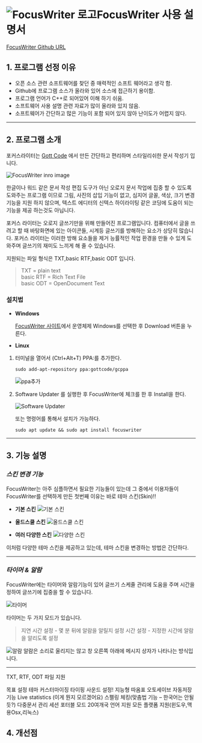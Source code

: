 ﻿
**![FocusWriter 로고](https://gottcode.org/focuswriter/icon48.png)FocusWriter 사용 설명서**
============================
[FocusWriter Github URL](https://github.com/gottcode/focuswriter.git)  


**1. 프로그램 선정 이유** 
------------------
* 오픈 소스 관련 소프트웨어를 찾던 중 매력적인 소프트 웨어라고 생각 함.
* Github에 프로그램 소스가 올라와 있어 소스에 접근하기 용이함. 
* 프로그램 언어가 C++로 되어있어 이해 하기 쉬움.
* 소프트웨어 사용 설명 관련 자료가 많이 올라와 있지 않음. 
* 소프트웨어가 간단하고 많은 기능이 포함 되어 있지 않아 난이도가 어렵지 않다. 

-----------------------------

## **2. 프로그램 소개**

포커스라이터는 [Gott Code]( http://gottcode.org) 에서 만든 간단하고 편리하며 스타일리쉬한 문서 작성기 입니다.

![FocusWriter inro image](http://cfile220.uf.daum.net/image/2352EA405231F5C028763F)  


한글이나 워드 같은 문서 작성 편집 도구가 아닌 오로지 문서 작업에 집중 할 수 있도록 도와주는 프로그램 이므로 그림, 사진의 삽입 기능이 없고, 심지어 글꼴, 색상, 크기 변경 기능을 지원 하지 않으며, 텍스트 에디터의 신텍스 하이라이팅 같은 코딩에 도움이 되는 기능을 제공 하는것도 아닙니다. 

포커스 라이터는 오로지 글쓰기만을 위해 만들어진 프로그램입니다. 컴퓨터에서 글을 쓰려고 할 때 바탕화면에 있는 아이콘들, 시계등 글쓰기를 방해하는 요소가 상당히 많습니다.  포커스 라이터는 이러한 방해 요소들을 제거 능률적인 작업 환경을 만들 수 있게 도와주며 글쓰기의 재미도 느끼게 해 줄 수 있습니다. 

지원되는 파일 형식은 TXT,basic RTF,basic ODT  입니다.

>TXT = plain text  
basic RTF = Rich Text File  
basic ODT = OpenDocument Text 


### 설치법


* **Windows**

    [FocusWriter 사이트](https://gottcode.org/focuswriter/)에서 운영체제 Windows를 선택한 후 Download 버튼을 누른다.


* **Linux**
 
 1. 터미널을 열어서 (Ctrl+Alt+T) PPA:를 추가한다.

	   `sudo add-apt-repository ppa:gottcode/gcppa`
	   
   

	![ppa추가](http://ubuntuhandbook.org/wp-content/uploads/2017/12/mame-ppa-600x73.jpg)

 2.  Software Updater 를 실행한 후 FocusWriter에 체크를 한 후 Install을 한다.

		![Software Updater](http://ubuntuhandbook.org/wp-content/uploads/2016/08/upgrade-focuswriter.jpg)

		또는 명령어를 통해서 설치가 가능하다.
		
		`sudo apt update && sudo apt install focuswriter`

---------------------------------------

## 3. **기능 설명** 

### *스킨 변경 기능* 

FocusWriter는 아주 심플하면서 필요한 기능들이 있는데 그 중에서 이용자들이 FocusWriter를 선택하게 만든 첫번째 이유는 바로 테마 스킨(Skin)!!

* **기본 스킨**
	![기본 스킨](http://files.idg.co.kr/itworld/image/2015/02/00_focuswriter-100565547-orig.jpg)

* **올드스쿨 스킨**
	![올드스쿨 스킨](https://gottcode.org/focuswriter/screenshots/focuswriter_retro.png)

* **여러 다양한 스킨**
	![다양한 스킨](https://www.howtoforge.com/images/linux-focuswriter/focuswriter-themes.jpg)

이처럼 다양한 테마 스킨을 제공하고 있는데, 테마 스킨을 변경하는 방법은 간단하다.  

--------------------------------------
### *타이머 & 알람*

 FocusWriter에는 타이머와 알람기능이 있어 글쓰기 스케줄 관리에 도움을 주며 시간을 정하여 글쓰기에 집중을 할 수 있습니다.  
 
 ![타이머](http://cdn.appstorm.net/windows.appstorm.net/authors/jebakumargodwin/settimer.jpg) 

타이머는 두 가지 모드가 있습니다.   

>지연 시간 설정 - 몇 분 뒤에 알람을 알릴지 설정
시간 설정 - 지정한 시간에 알람을 알리도록 설정  



![알람](http://cdn.appstorm.net/windows.appstorm.net/authors/jebakumargodwin/alarmdet.jpg)
알람은 소리로 울리지는 않고 창 오른쪽 아래에 메시지 상자가 나타나는 방식입니다.

-----------------------------------------
TXT, RTF, ODT 파일 지원

목표 설정
테마 커스터마이징
타이핑 사운드 설정!
지능형 따옴표
오토세이브 자동저장 기능
Live statistics (이게 뭔지 모르겠어요)
스펠링 체킹(맞춤법 기능 – 한국어는 안될듯?) 
다중문서 관리
세션
포터블 모드
20여개국 언어 지원
모든 플랫폼 지원(윈도우,맥용Osx,리눅스)



## 4. **개선점**

